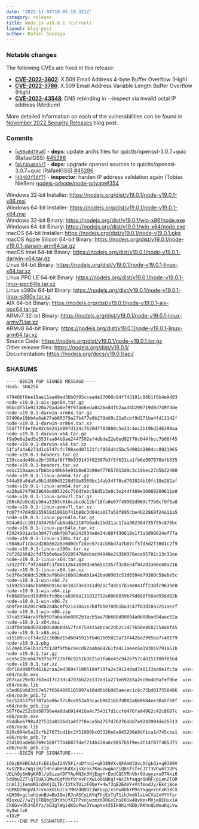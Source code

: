 ```yaml
---
date: '2022-11-04T18:05:19.321Z'
category: release
title: Node.js v19.0.1 (Current)
layout: blog-post
author: Rafael Gonzaga
---
```


### Notable changes

The following CVEs are fixed in this release:

- **[CVE-2022-3602](https://cve.mitre.org/cgi-bin/cvename.cgi?name=CVE-2022-3602)**: X.509 Email Address 4-byte Buffer Overflow (High)
- **[CVE-2022-3786](https://cve.mitre.org/cgi-bin/cvename.cgi?name=CVE-2022-3786)**: X.509 Email Address Variable Length Buffer Overflow (High)
- **[CVE-2022-43548](https://cve.mitre.org/cgi-bin/cvename.cgi?name=CVE-2022-43548)**: DNS rebinding in --inspect via invalid octal IP address (Medium)

More detailed information on each of the vulnerabilities can be found in [November 2022 Security Releases](/blog/vulnerability/november-2022-security-releases/) blog post.

### Commits

- \[[`e58e8d70a8`](https://github.com/nodejs/node/commit/e58e8d70a8)] - **deps**: update archs files for quictls/openssl-3.0.7+quic (RafaelGSS) [#45286](https://github.com/nodejs/node/pull/45286)
- \[[`85f4548d57`](https://github.com/nodejs/node/commit/85f4548d57)] - **deps**: upgrade openssl sources to quictls/openssl-3.0.7+quic (RafaelGSS) [#45286](https://github.com/nodejs/node/pull/45286)
- \[[`43403f56f7`](https://github.com/nodejs/node/commit/43403f56f7)] - **inspector**: harden IP address validation again (Tobias Nießen) [nodejs-private/node-private#354](https://github.com/nodejs-private/node-private/pull/354)

Windows 32-bit Installer: https://nodejs.org/dist/v19.0.1/node-v19.0.1-x86.msi \
Windows 64-bit Installer: https://nodejs.org/dist/v19.0.1/node-v19.0.1-x64.msi \
Windows 32-bit Binary: https://nodejs.org/dist/v19.0.1/win-x86/node.exe \
Windows 64-bit Binary: https://nodejs.org/dist/v19.0.1/win-x64/node.exe \
macOS 64-bit Installer: https://nodejs.org/dist/v19.0.1/node-v19.0.1.pkg \
macOS Apple Silicon 64-bit Binary: https://nodejs.org/dist/v19.0.1/node-v19.0.1-darwin-arm64.tar.gz \
macOS Intel 64-bit Binary: https://nodejs.org/dist/v19.0.1/node-v19.0.1-darwin-x64.tar.gz \
Linux 64-bit Binary: https://nodejs.org/dist/v19.0.1/node-v19.0.1-linux-x64.tar.xz \
Linux PPC LE 64-bit Binary: https://nodejs.org/dist/v19.0.1/node-v19.0.1-linux-ppc64le.tar.xz \
Linux s390x 64-bit Binary: https://nodejs.org/dist/v19.0.1/node-v19.0.1-linux-s390x.tar.xz \
AIX 64-bit Binary: https://nodejs.org/dist/v19.0.1/node-v19.0.1-aix-ppc64.tar.gz \
ARMv7 32-bit Binary: https://nodejs.org/dist/v19.0.1/node-v19.0.1-linux-armv7l.tar.xz \
ARMv8 64-bit Binary: https://nodejs.org/dist/v19.0.1/node-v19.0.1-linux-arm64.tar.xz \
Source Code: https://nodejs.org/dist/v19.0.1/node-v19.0.1.tar.gz \
Other release files: https://nodejs.org/dist/v19.0.1/ \
Documentation: https://nodejs.org/docs/v19.0.1/api/

### SHASUMS

```
-----BEGIN PGP SIGNED MESSAGE-----
Hash: SHA256

479408f8ee19ae11aa49ad36b0f95ccea4e27000c84f743101c88b1f6b4e9493  node-v19.0.1-aix-ppc64.tar.gz
96bcdf51e92320a79ada8ef9f97ab6eda8426e84fb2aad4b290719d8d749f4de  node-v19.0.1-darwin-arm64.tar.gz
87406e19bb4a6ab77ab80379a27b477e8b270dd9c21a5cbf9d271ba4fd13142f  node-v19.0.1-darwin-arm64.tar.xz
55dffff4ef8e82c6e241d89fd124c7620dff83880c5e33c4ec2b19bd2d6399aa  node-v19.0.1-darwin-x64.tar.gz
f9a9e6e2ed5e553faa84b8ae2447502ef4dbde22e6ed92f76c044fbcc7b08f45  node-v19.0.1-darwin-x64.tar.xz
51fafa4a6271d1c6747cfc788aed07121fcf955d4d5bc5d902d2804cc8921965  node-v19.0.1-headers.tar.gz
139ccede48ba2bf389af8f79b939143f02367b3f5f631ca1fb6e997876bfb335  node-v19.0.1-headers.tar.xz
ee1c319aaecafb6be140b64e91b0e83b90ef77657013d9c3c19bec27d5b32400  node-v19.0.1-linux-arm64.tar.gz
544a58a8da5a0b1d800d9228d59e8368bc14ab34f78cd702024b19fc18e282af  node-v19.0.1-linux-arm64.tar.xz
ea28a07479838646ed05326c756dfebc56d5b3e8c3e24df489e36089209611e0  node-v19.0.1-linux-armv7l.tar.gz
268c62e9cd2eb64a3203c016cabcdc12bf18fa0e67f49962d969c77b0cf9f5a8  node-v19.0.1-linux-armv7l.tar.xz
fd07f47d4d0255918d1091b741b88c3d64ca017a58f895cbe4b22869f24a11a5  node-v19.0.1-linux-ppc64le.tar.gz
694a6dcc101243470bfab8a4b22187b0adc2bd31ac1faa362364735f55c870bc  node-v19.0.1-linux-ppc64le.tar.xz
f2924991ac9e3d477c6bfbb7ab242934a8e34c08f430618e1f3a3d98624ef77a  node-v19.0.1-linux-s390x.tar.gz
c5046af1cba2d28b862a5e0d0def2dee57c4cb5bd7a7b07cf5fd5d2f3801c2f9  node-v19.0.1-linux-s390x.tar.xz
7df29266d2cfd75b6e6ae59205476debac94848e29350378ece95701c13c32ee  node-v19.0.1-linux-x64.tar.gz
a3322ffcf9f2840fc3f80112641839da6565e2357f3c8ee4f042d3386e49a216  node-v19.0.1-linux-x64.tar.xz
5e3f6e568dc520b3af6b9e16b92dedb1a42badd903c53d6504d79380c5bebe5c  node-v19.0.1-win-x64.7z
a15925b346cb6906b916c4e18373e3311d921cf4de17b14e041ff238fc9639e0  node-v19.0.1-win-x64.zip
fe06896ecd10d99cfc8beca8366a131832792e0066839b79d668f584d956d82b  node-v19.0.1-win-x86.7z
ab9fee18205c9d02a4bc0f921a38a1e2b8f8b070db1ba3c47f83d20a3251ae2f  node-v19.0.1-win-x86.zip
37ca5394aca9fb959fabaabe8082b3acb5aa79b660d80094a0b08bad94aae52a  node-v19.0.1-x64.msi
02df09b86d0203005806bda57fce7584154bcac2db2c147765be4502754a8fa5  node-v19.0.1-x86.msi
a15108cccf34e32c3b0bd15db045915fb461605022a73f4426d2995ba7c40179  node-v19.0.1.pkg
6524eb35e1b3c1fc128f9fb6c9ecd92aaba64261fa411aeec6a193019791a51b  node-v19.0.1.tar.gz
ece5c28ceb4763f5e7f276f8c9251b3621e1fa6e45c942e757c4d151f8bf016d  node-v19.0.1.tar.xz
d0f16d890fb461b2caa2ed389471005184f10fa2e39124dad7e8133ad0e1fc3a  win-x64/node.exe
207cac29c02762e417c23dc4703bb22e137ed1a271e69283a2ec0e4b9afef9be  win-x64/node.lib
b3ed66b8d3d67e57f6564885105897a104d0b6b985aecec1c6c75bd017550486  win-x64/node_pdb.7z
5ec5245375f787a5a06cf7c0ce953a03cacb06216b7d882a6b9684ee30a5f58f  win-x64/node_pdb.zip
587f0a252c0d60700e4a8dab914416a4c754317d1ccfd476fa94962c42c8687c  win-x86/node.exe
45ddbe6798a427532a8336d1a8f7f8ece5b2757d76276ddd7e9243994de35513  win-x86/node.lib
820c894e5a20cfb27673cd1bc3f51080bc03320e6a845298e8df1ca1d745cba1  win-x86/node_pdb.7z
23d103ade6b769c168f77446877def714b438a6c9857b5f9ec4f14f87f465371  win-x86/node_pdb.zip
-----BEGIN PGP SIGNATURE-----

iQGzBAEBCAAdFiEEiQwI24V5Fi/uDfnbi+q0389VXvQFAmNlUvcACgkQi+q0389V
XvSZPAv/WqiiH/lHncubHsKdXxjsXcnk7KmuVwqAoZiQ8sfsfecJTT3VCw6t1UPs
UDLhQy6mNgKABl/p8izafDFYApKN3n3HjEqg+rEodCQCVRhVbr9UugyzxuOTAxi6
5dUbuZZTlqTQUA1QWwcGqfdvf9rsvFcXwLob6NKql+Wc2hfaqqrQHNF/pianZlOR
CnAlIjIemmM1cdmXjILTk/IXtkTUizF0QeY+4wf3qB2EAVY+V4fmodJy/Ek4j8on
nQPKD7WnpVA7cvnoXOIG1CxTMHzdODDZJWFUvp/x5Pw8ObYM9sY5gqvrGFxR1XcX
xQH30vgclwhUonBUwBoIQwjRJnASCyLKYqThjExTqT1ihJmdGlaLwCVa2oVYYfsr
WIoxuZ//wZjQFBQbgS9tdbuYXZFPxojwzmzKBRGxEbsE01w4QvKm+MVjeBEHux1A
Ck6Gv+Oh34ERYz/bG3glWgidKQuPwx3YuapYx43SIk0KzYNDD/RKhnQLWouKqLVw
9y0wL1xK
=1UzP
-----END PGP SIGNATURE-----

```
